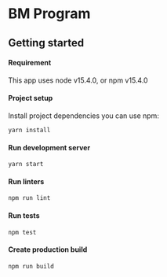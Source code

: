 # BM Program

## Getting started

#### Requirement

This app uses node v15.4.0, or npm v15.4.0

#### Project setup

Install project dependencies you can use npm:

```
yarn install
```

#### Run development server

```
yarn start
```

#### Run linters

```
npm run lint
```

#### Run tests

```
npm test
```

#### Create production build

```
npm run build
```
